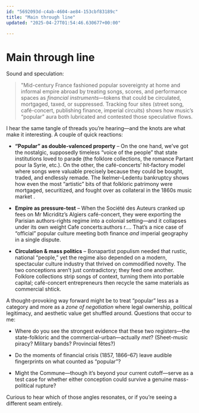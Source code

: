 ```yaml
---
id: "5692093d-c4ab-4604-ae84-153cbf83189c"
title: "Main through line"
updated: "2025-04-27T01:54:46.630677+00:00"

---
```

# Main through line

<p>Sound and speculation:</p><blockquote><p>"Mid-century France fashioned popular sovereignty at home and informal empire abroad by treating songs, scores, and performance spaces as <em>financial instruments</em>—tokens that could be circulated, mortgaged, taxed, or suppressed. Tracking four sites (street song, café-concert, publishing finance, imperial circuits) shows how music’s “popular” aura both lubricated and contested those speculative flows.</p></blockquote><p></p><p>I hear the same tangle of threads you’re hearing—and the knots are what make it interesting. A couple of quick reactions:</p><ul><li><p><strong>“Popular” as double-valenced property</strong> – On the one hand, we’ve got the nostalgic, supposedly timeless “voice of the people” that state institutions loved to parade (the folklore collections, the romance Partant pour la Syrie, etc.). On the other, the café-concerts’ hit‐factory model where songs were valuable precisely because they could be bought, traded, and endlessly remade. The Ikelmer–Ledentu bankruptcy shows how even the most “artistic” bits of that folkloric patrimony were mortgaged, securitized, and fought over as collateral in the 1860s music market .</p></li><li><p><strong>Empire as pressure-test</strong> – When the Société des Auteurs cranked up fees on Mr Micriditz’s Algiers café-concert, they were exporting the Parisian authors-rights regime into a colonial setting—and it collapses under its own weight ​Cafe concerts:authors r…. That’s a nice case of “official” popular culture meeting both finance <em>and</em> imperial geography in a single dispute.</p></li><li><p><strong>Circulation &amp; mass politics</strong> – Bonapartist populism needed that rustic, national “people,” yet the regime also depended on a modern, spectacular culture industry that thrived on commodified novelty. The two conceptions aren’t just contradictory; they feed one another. Folklore collections strip songs of context, turning them into portable capital; café-concert entrepreneurs then recycle the same materials as commercial shtick.</p></li></ul><p>A thought-provoking way forward might be to treat “popular” less as a category and more as a <em>zone of negotiation</em> where legal ownership, political legitimacy, and aesthetic value get shuffled around. Questions that occur to me:</p><ul><li><p>Where do you see the strongest evidence that these two registers—the state-folkloric and the commercial-urban—actually <em>met</em>? (Sheet-music piracy? Military bands? Provincial fêtes?)</p></li><li><p>Do the moments of financial crisis (1857, 1866–67) leave audible fingerprints on what counted as “popular”?</p></li><li><p>Might the Commune—though it’s beyond your current cutoff—serve as a test case for whether either conception could survive a genuine mass-political rupture?</p></li></ul><p>Curious to hear which of those angles resonates, or if you’re seeing a different seam entirely.</p>